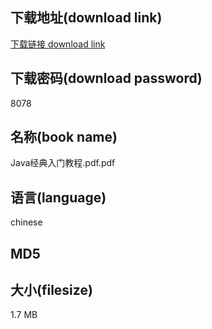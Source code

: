 ## 下载地址(download link)
[下载链接 download link](https://tutu365.netlify.app/?s=Java%E7%BB%8F%E5%85%B8%E5%85%A5%E9%97%A8%E6%95%99%E7%A8%8B.pdf)

## 下载密码(download password)
8078

## 名称(book name)
Java经典入门教程.pdf.pdf

## 语言(language)
chinese

## MD5


## 大小(filesize)
1.7 MB
